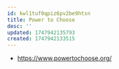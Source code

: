 ```yaml
---
id: kwl1tuf0qpiz6pv2be9htsn
title: Power to Choose
desc: ''
updated: 1747942135793
created: 1747942133515
---
```


- https://www.powertochoose.org/